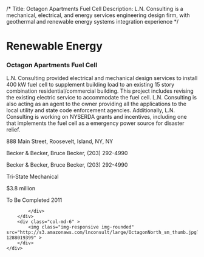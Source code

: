 /*
Title: Octagon Apartments Fuel Cell
Description: L.N. Consulting is a mechanical, electrical, and energy services engineering design firm, with geothermal and renewable energy systems integration experience
*/

# Renewable Energy

<div>
	<div class="row">
		<div class="col-md-6" >
			<div class="well" >
				<h3>Octagon Apartments Fuel Cell</h3>
				<p>
   
   L.N. Consulting provided electrical and mechanical design services to install 400 kW fuel cell to supplement building load to an existing 15 story combination residential/commercial building.  This project includes revising the existing electric service to accommodate the fuel cell.  L.N. Consulting is also acting as an agent to the owner providing all the applications to the local utility and state code enforcement agencies.  Additionally, L.N. Consulting is working on NYSERDA grants and incentives, including one that implements the fuel cell as a emergency power source for disaster relief.
</p>
				<p>888 Main Street, Roosevelt, Island, NY, NY</p>
				<p>Becker & Becker, Bruce Becker, (203) 292-4990</p>
				<p>Becker & Becker, Bruce Becker, (203) 292-4990</p>
				<p>Tri-State Mechanical</p>
				<p>$3.8 million</p>
				<p>To Be Completed 2011</p>
				<p></p>
				
			</div>
		</div>
		<div class="col-md-6" >
			<img class="img-responsive img-rounded" src="http://s3.amazonaws.com/lnconsult/large/OctagonNorth_sm_thumb.jpg?1288019399" >
		</div>
	</div>
</div>